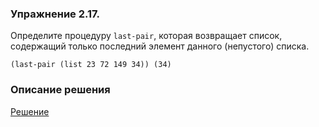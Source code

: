 ### Упражнение 2.17.
Определите процедуру `last-pair`, которая возвращает список, содержащий только последний элемент данного (непустого) списка.
```
(last-pair (list 23 72 149 34)) (34)
```

### Описание решения

[Решение](../../src/chapter02/ex-2-17.rkt)
